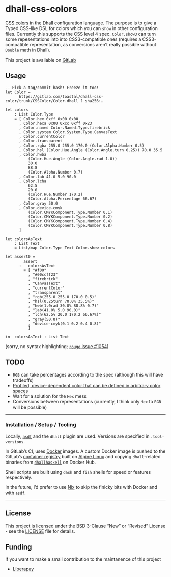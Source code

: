 # dhall-css-colors

[CSS colors](https://www.w3.org/TR/css-color-4/) in the [Dhall](https://dhall-lang.org/) configuration language. The purpose is to give a Typed CSS-like DSL for colors which you can `show` in other configuration files. Currently this supports the CSS level 4 spec. `Color.show3` can turn some repesentations into into CSS3-compatible ones (requires a CSS3-compatible representation, as conversions aren’t really possible without `Double` math in Dhall).

This project is available on [GitLab](https://gitlab.com/toastal/dhall-css-color)

## Usage

```dhall
-- Pick a tag/commit hash! Freeze it too!
let Color =
      https://gitlab.com/toastal/dhall-css-color/trunk/CSSColor/Color.dhall ? sha256:…

let colors
    : List Color.Type
    = [ Color.hex 0xff 0x00 0x00
      , Color.hexa 0x00 0xcc 0xff 0x23
      , Color.named Color.Named.Type.firebrick
      , Color.system Color.System.Type.CanvasText
      , Color.currentColor
      , Color.transparent
      , Color.rgba 255.0 255.0 170.0 (Color.Alpha.Number 0.5)
      , Color.hsl (Color.Hue.Angle (Color.Angle.turn 0.25)) 70.0 35.5
      , Color.hwba
          (Color.Hue.Angle (Color.Angle.rad 1.0))
          30.0
          88.8
          (Color.Alpha.Number 0.7)
      , Color.lab 41.0 5.0 90.0
      , Color.lcha
          62.5
          20.0
          (Color.Hue.Number 170.2)
          (Color.Alpha.Percentage 66.67)
      , Color.gray 50.0
      , Color.device-cmyk
          (Color.CMYKComponent.Type.Number 0.1)
          (Color.CMYKComponent.Type.Number 0.2)
          (Color.CMYKComponent.Type.Number 0.4)
          (Color.CMYKComponent.Type.Number 0.8)
      ]

let colorsAsText
    : List Text
    = List/map Color.Type Text Color.show colors

let assert0 =
        assert
      :   colorsAsText
        ≡ [ "#f00"
          , "#00ccff23"
          , "firebrick"
          , "CanvasText"
          , "currentColor"
          , "transparent"
          , "rgb(255.0 255.0 170.0 0.5)"
          , "hsl(0.25turn 70.0% 35.5%)"
          , "hwb(1.0rad 30.0% 88.8% 0.7)"
          , "lab(41.0% 5.0 90.0)"
          , "lch(62.5% 20.0 170.2 66.67%)"
          , "gray(50.0)"
          , "device-cmyk(0.1 0.2 0.4 0.8)"
          ]

in  colorsAsText : List Text
```
(sorry, no syntax highlighting; [`rouge` issue #1054](https://github.com/rouge-ruby/rouge/issues/1054))


## TODO

- `RGB` can take percentages according to the spec (although this will have tradeoffs)
- [Profiled, device-dependent color that can be defined in arbitrary color spaces](https://www.w3.org/TR/css-color-4/#icc-colors)
- Wait for a solution for the `Hex` mess
- Conversions between representations (currently, I think only `Hex` to `RGB` will be possible)

- - -

### Installation / Setup / Tooling

Locally, [`asdf`](https://asdf-vm.com/) and the `dhall` plugin are used. Versions are specified in `.tool-versions`.

In GitLab’s CI, uses [Docker](https://www.docker.com/) images. A custom Docker image is pushed to the GitLab’s [container registry](https://gitlab.com/toastal/dhall-webmanifest/container_registry) built on [Alpine Linux](https://www.alpinelinux.org/) and copying `dhall`-related binaries from [`dhallhaskell`](https://hub.docker.com/r/dhallhaskell/dhall/tags) on Docker Hub.

Shell scripts are built using `dash` and `fish` shells for speed or features respectively.

In the future, I’d prefer to use [Nix](https://nixos.org/) to skip the finicky bits with Docker and with `asdf`.


- - -


## License

This project is licensed under the BSD 3-Clause “New” or “Revised” License - see the [LICENSE](./LICENSE) file for details.


## Funding

If you want to make a small contribution to the maintanence of this project

- [Liberapay](https://liberapay.com/toastal/)
